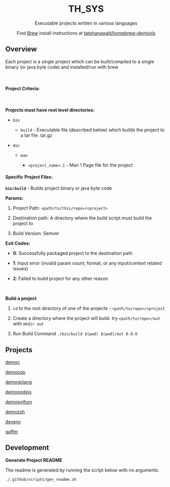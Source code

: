 <div align="center">

# TH_SYS #

Executable projects written in various languages

Find [Brew](https://brew.sh/) install instructions at  [tatehanawalt/homebrew-devtools](https://github.com/tatehanawalt/homebrew-devtools)

</div>

## Overview ##

Each project is a single project which can be built/compiled to a single binary (or java byte code) and installed/run with brew

<br>

#### Project Criteria: ####

<br>

**Projects must have root level directories:**

  - `bin`

    - `build` - Executable file (described below) which builds the project to a tar file <name>.tar.gz

  - `doc`

    - `man`

      - `<project_name>.1` - Man 1 Page file for the project

#### Specific Project Files: ####

**`bin/build`** - Builds project binary or java byte code

**Params:**

  1. Project Path: `<path/to/this/repo>/<project>`

  2. Destination path: A directory where the build script must build the project to

  3. Build Version: Semver

**Exit Codes:**

  - **0**: Successfully packaged project to the destination path

  - **1**: Input error (invalid param count, format, or any input/context related issues)

  - **2**: Failed to build project for any other reason

<br>

**Build a project**

  1. `cd` to the root directory of one of the projects - `<path/to/repo>/<project`

  2. Create a directory where the project will build. try `<path/to/repo>/out` with `mkdir out`

  3. Run Build Command `./bin/build $(pwd) $(pwd)/out 0.0.0`

## Projects ##

[democ](https://github.com/tatehanawalt/th_sys/tree/main/democ)

[democpp](https://github.com/tatehanawalt/th_sys/tree/main/democpp)

[demogolang](https://github.com/tatehanawalt/th_sys/tree/main/demogolang)

[demonodejs](https://github.com/tatehanawalt/th_sys/tree/main/demonodejs)

[demopython](https://github.com/tatehanawalt/th_sys/tree/main/demopython)

[demozsh](https://github.com/tatehanawalt/th_sys/tree/main/demozsh)

[devenv](https://github.com/tatehanawalt/th_sys/tree/main/devenv)

[gaffer](https://github.com/tatehanawalt/th_sys/tree/main/gaffer)

## Development ##

**Generate Project README**

The readme is generated by running the script below with no arguments.

```shell
./.github/scripts/gen_readme.sh
```

